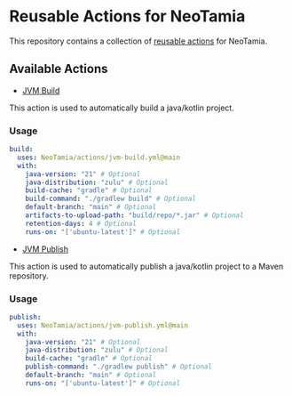 # Reusable Actions for NeoTamia

This repository contains a collection of [reusable actions](https://docs.github.com/en/actions/using-workflows/reusing-workflows) for NeoTamia.

## Available Actions

- [JVM Build](./jvm-build.yml)

This action is used to automatically build a java/kotlin project.

### Usage

```yaml
build:
  uses: NeoTamia/actions/jvm-build.yml@main
  with:
    java-version: "21" # Optional
    java-distribution: "zulu" # Optional
    build-cache: "gradle" # Optional
    build-command: "./gradlew build" # Optional
    default-branch: "main" # Optional
    artifacts-to-upload-path: "build/repo/*.jar" # Optional
    retention-days: 4 # Optional
    runs-on: "['ubuntu-latest']" # Optional
```

- [JVM Publish](./jvm-publish.yml)

This action is used to automatically publish a java/kotlin project to a Maven repository.

### Usage

```yaml
publish:
  uses: NeoTamia/actions/jvm-publish.yml@main
  with:
    java-version: "21" # Optional
    java-distribution: "zulu" # Optional
    build-cache: "gradle" # Optional
    publish-command: "./gradlew publish" # Optional
    default-branch: "main" # Optional
    runs-on: "['ubuntu-latest']" # Optional
```
